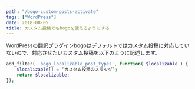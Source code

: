```yaml
---
path: "/bogo-custom-posts-activate"
tags: ["WordPress"]
date: 2018-08-05
title: カスタム投稿でもbogoを使えるようにする
---
```


WordPressの翻訳プラグインbogoはデフォルトではカスタム投稿に対応していないので、対応させたいカスタム投稿を以下のように記述します。

```php
add_filter( 'bogo_localizable_post_types', function( $localizable ) {
    $localizable[] = ‘カスタム投稿のスラッグ’;
    return $localizable;
});
```